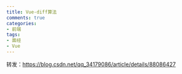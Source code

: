 ```yaml
---
title: Vue-diff算法
comments: true
categories: 
- 前端
tags: 
- 面经
- Vue
---
```


转发：https://blog.csdn.net/qq_34179086/article/details/88086427
